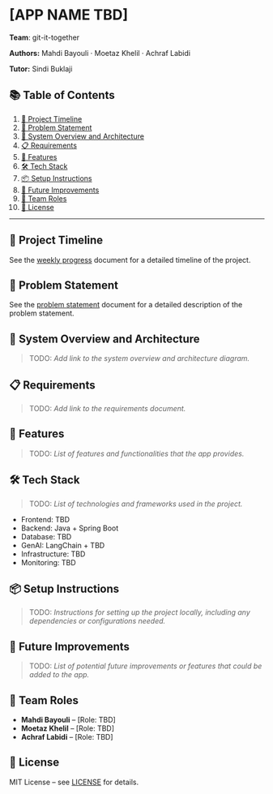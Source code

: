 # [APP NAME TBD]  

**Team**: git-it-together

**Authors:** Mahdi Bayouli · Moetaz Khelil · Achraf Labidi

**Tutor:** Sindi Buklaji


## 📚 Table of Contents  
1. [📅 Project Timeline](#-project-timeline)
2. [📝 Problem Statement](#-problem-statement)
3. [🧩 System Overview and Architecture](#-system-overview-and-architecture)
4. [📋 Requirements](#-requirements)  
5. [🔧 Features](#-features)  
6. [🛠️ Tech Stack](#-tech-stack)  
8. [📦 Setup Instructions](#-setup-instructions)
9. [📌 Future Improvements](#-future-improvements)  
10. [👥 Team Roles](#-team-roles)  
11. [📄 License](#-license)  
 
---

## 📅 Project Timeline

See the [weekly progress](./docs/weekly-progress.md) document for a detailed timeline of the project.

## 📝 Problem Statement

See the [problem statement](./docs/problem-statement.md) document for a detailed description of the problem statement.

## 🧩 System Overview and Architecture

> TODO: _Add link to the system overview and architecture diagram._


## 📋 Requirements

>TODO: _Add link to the requirements document._


## 🔧 Features

> TODO: _List of features and functionalities that the app provides._ 


## 🛠️ Tech Stack

> TODO: _List of technologies and frameworks used in the project._

- Frontend: TBD
- Backend: Java + Spring Boot 
- Database: TBD  
- GenAI: LangChain + TBD
- Infrastructure: TBD
- Monitoring: TBD



## 📦 Setup Instructions  

> TODO: _Instructions for setting up the project locally, including any dependencies or configurations needed._


## 📌 Future Improvements

> TODO: _List of potential future improvements or features that could be added to the app._



## 👥 Team Roles

* **Mahdi Bayouli** – \[Role: TBD]
* **Moetaz Khelil** – \[Role: TBD]
* **Achraf Labidi** – \[Role: TBD]


## 📄 License

MIT License – see [LICENSE](./LICENSE) for details.